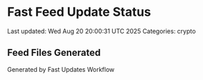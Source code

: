 # Fast Feed Update Status
Last updated: Wed Aug 20 20:00:31 UTC 2025
Categories: crypto

## Feed Files Generated

Generated by Fast Updates Workflow
